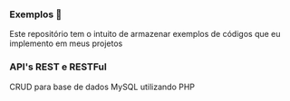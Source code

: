 ### Exemplos 📎

Este repositório tem o intuito de armazenar exemplos de códigos que eu implemento em meus projetos <br>

### API's REST e RESTFul

CRUD para base de dados MySQL utilizando PHP <br> 
